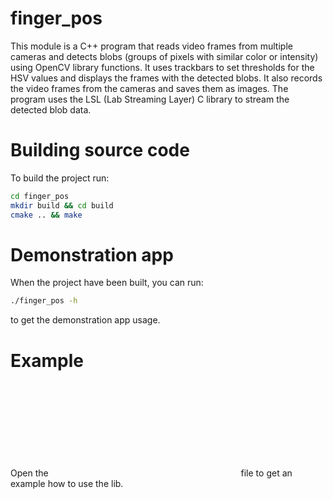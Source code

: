 # finger_pos

This module is a C++ program that reads video frames from multiple cameras and detects blobs (groups of pixels with similar color or intensity) using OpenCV library functions. It uses trackbars to set thresholds for the HSV values and displays the frames with the detected blobs. It also records the video frames from the cameras and saves them as images. The program uses the LSL (Lab Streaming Layer) C library to stream the detected blob data.

# Building source code

To build the project run:
```bash
cd finger_pos
mkdir build && cd build
cmake .. && make
```

# Demonstration app

When the project have been built, you can run:
```bash
./finger_pos -h
```
to get the demonstration app usage.

# Example
Open the ![main.cpp](cpp:src/main.cpp) file to get an example how to use the lib.
